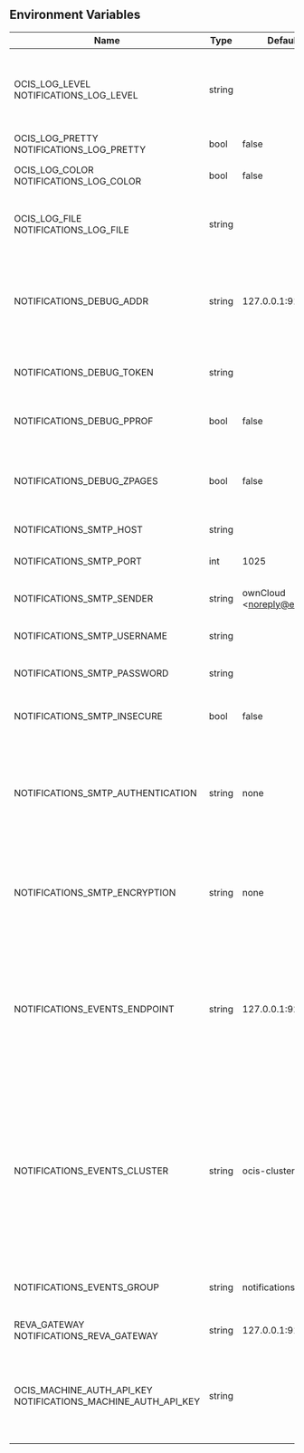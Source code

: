 ## Environment Variables

| Name | Type | Default Value | Description |
|------|------|---------------|-------------|
| OCIS_LOG_LEVEL<br/>NOTIFICATIONS_LOG_LEVEL | string |  | The log level. Valid values are: "panic", "fatal", "error", "warn", "info", "debug", "trace".|
| OCIS_LOG_PRETTY<br/>NOTIFICATIONS_LOG_PRETTY | bool | false | Activates pretty log output.|
| OCIS_LOG_COLOR<br/>NOTIFICATIONS_LOG_COLOR | bool | false | Activates colorized log output.|
| OCIS_LOG_FILE<br/>NOTIFICATIONS_LOG_FILE | string |  | The path to the log file. Activates logging to this file if set.|
| NOTIFICATIONS_DEBUG_ADDR | string | 127.0.0.1:9174 | Bind address of the debug server, where metrics, health, config and debug endpoints will be exposed.|
| NOTIFICATIONS_DEBUG_TOKEN | string |  | Token to secure the metrics endpoint.|
| NOTIFICATIONS_DEBUG_PPROF | bool | false | Enables pprof, which can be used for profiling.|
| NOTIFICATIONS_DEBUG_ZPAGES | bool | false | Enables zpages, which can be used for collecting and viewing in-memory traces.|
| NOTIFICATIONS_SMTP_HOST | string |  | SMTP host to connect to.|
| NOTIFICATIONS_SMTP_PORT | int | 1025 | Port of the SMTP host to connect to.|
| NOTIFICATIONS_SMTP_SENDER | string | ownCloud &lt;noreply@example.com&gt; | Sender address of emails that will be sent.|
| NOTIFICATIONS_SMTP_USERNAME | string |  | Username for the SMTP host to connect to.|
| NOTIFICATIONS_SMTP_PASSWORD | string |  | Password for the SMTP host to connect to.|
| NOTIFICATIONS_SMTP_INSECURE | bool | false | Allow insecure connections to the SMTP server.|
| NOTIFICATIONS_SMTP_AUTHENTICATION | string | none | Authentication method for the SMTP communication. Possible values are 'login', 'plain', 'crammd5', 'none'|
| NOTIFICATIONS_SMTP_ENCRYPTION | string | none | Encryption method for the SMTP communication. Possible values  are 'starttls', 'ssl', 'ssltls', 'tls'  and 'none'.|
| NOTIFICATIONS_EVENTS_ENDPOINT | string | 127.0.0.1:9233 | The address of the event system. The event system is the message queuing service. It is used as message broker for the microservice architecture.|
| NOTIFICATIONS_EVENTS_CLUSTER | string | ocis-cluster | The clusterID of the event system. The event system is the message queuing service. It is used as message broker for the microservice architecture. Mandatory when using NATS as event system.|
| NOTIFICATIONS_EVENTS_GROUP | string | notifications | Name of the event group / queue on the event system.|
| REVA_GATEWAY<br/>NOTIFICATIONS_REVA_GATEWAY | string | 127.0.0.1:9142 | CS3 gateway used to look up user metadata|
| OCIS_MACHINE_AUTH_API_KEY<br/>NOTIFICATIONS_MACHINE_AUTH_API_KEY | string |  | Machine auth API key used to validate internal requests necessary to access resources from other services.|